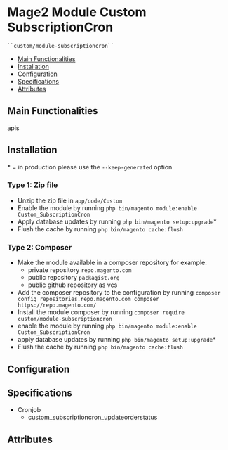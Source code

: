 # Mage2 Module Custom SubscriptionCron

    ``custom/module-subscriptioncron``

 - [Main Functionalities](#markdown-header-main-functionalities)
 - [Installation](#markdown-header-installation)
 - [Configuration](#markdown-header-configuration)
 - [Specifications](#markdown-header-specifications)
 - [Attributes](#markdown-header-attributes)


## Main Functionalities
apis

## Installation
\* = in production please use the `--keep-generated` option

### Type 1: Zip file

 - Unzip the zip file in `app/code/Custom`
 - Enable the module by running `php bin/magento module:enable Custom_SubscriptionCron`
 - Apply database updates by running `php bin/magento setup:upgrade`\*
 - Flush the cache by running `php bin/magento cache:flush`

### Type 2: Composer

 - Make the module available in a composer repository for example:
    - private repository `repo.magento.com`
    - public repository `packagist.org`
    - public github repository as vcs
 - Add the composer repository to the configuration by running `composer config repositories.repo.magento.com composer https://repo.magento.com/`
 - Install the module composer by running `composer require custom/module-subscriptioncron`
 - enable the module by running `php bin/magento module:enable Custom_SubscriptionCron`
 - apply database updates by running `php bin/magento setup:upgrade`\*
 - Flush the cache by running `php bin/magento cache:flush`


## Configuration




## Specifications

 - Cronjob
	- custom_subscriptioncron_updateorderstatus


## Attributes



